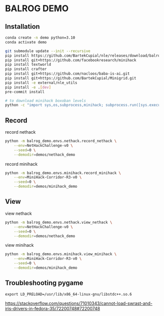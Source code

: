 # BALROG DEMO

## Installation

```bash
conda create -n demo python=3.10
conda activate demo

git submodule update --init --recursive
pip install https://github.com/BartekCupial/nle/releases/download/balrog/nle-0.9.0-cp310-cp310-manylinux_2_17_x86_64.manylinux2014_x86_64.whl
pip install git+https://github.com/facebookresearch/minihack
pip install textworld
pip install crafter
pip install git+https://github.com/nacloos/baba-is-ai.git
pip install git+https://github.com/BartekCupial/Minigrid.git
pip install -e external/nle_utils
pip install -e .[dev]
pre-commit install

# to download minihack boxoban levels
python -c "import sys,os,subprocess,minihack; subprocess.run([sys.executable, os.path.join(os.path.dirname(minihack.__file__), 'scripts', 'download_boxoban_levels.py')])"
```

## Record

record nethack
```bash 
python -m balrog_demo.envs.nethack.record_nethack \
    --env=NetHackChallenge-v0 \
    --seed=0 \
    --demodir=demos/nethack_demo
```

record minihack
```bash 
python -m balrog_demo.envs.minihack.record_minihack \
    --env=MiniHack-Corridor-R3-v0 \
    --seed=0 \
    --demodir=demos/minihack_demo
```

## View

view nethack
```bash 
python -m balrog_demo.envs.nethack.view_nethack \
    --env=NetHackChallenge-v0 \
    --seed=0 \
    --demodir=demos/nethack_demo
```

view minihack
```bash 
python -m balrog_demo.envs.minihack.view_minihack \
    --env=MiniHack-Corridor-R3-v0 \
    --seed=0 \
    --demodir=demos/minihack_demo
```

## Troubleshooting pygame

    export LD_PRELOAD=/usr/lib/x86_64-linux-gnu/libstdc++.so.6

https://stackoverflow.com/questions/71010343/cannot-load-swrast-and-iris-drivers-in-fedora-35/72200748#72200748